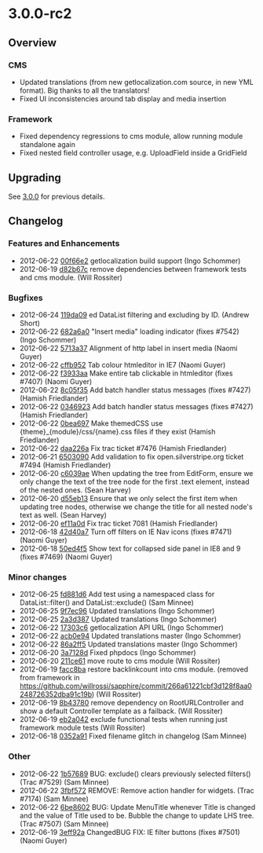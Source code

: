 # 3.0.0-rc2 #

## Overview ##

### CMS ###

 * Updated translations (from new getlocalization.com source, in new YML format). Big thanks to all the translators!
 * Fixed UI inconsistencies around tab display and media insertion
 
### Framework ###

 * Fixed dependency regressions to cms module, allow running module standalone again
 * Fixed nested field controller usage, e.g. UploadField inside a GridField
 
## Upgrading ##

See [3.0.0](/changelogs/3.0.0) for previous details.

## Changelog ##

### Features and Enhancements

 * 2012-06-22 [00f66e2](https://github.com/silverstripe/silverstripe-installer/commit/00f66e2) getlocalization build support (Ingo Schommer)
 * 2012-06-19 [d82b67c](https://github.com/silverstripe/sapphire/commit/d82b67c) remove dependencies between framework tests and cms module. (Will Rossiter)

### Bugfixes

 * 2012-06-24 [119da09](https://github.com/silverstripe/sapphire/commit/119da09) ed DataList filtering and excluding by ID. (Andrew Short)
 * 2012-06-22 [682a6a0](https://github.com/silverstripe/sapphire/commit/682a6a0) "Insert media" loading indicator (fixes #7542) (Ingo Schommer)
 * 2012-06-22 [5713a37](https://github.com/silverstripe/sapphire/commit/5713a37) Alignment of http label in insert media (Naomi Guyer)
 * 2012-06-22 [cffb952](https://github.com/silverstripe/sapphire/commit/cffb952) Tab colour htmleditor in IE7 (Naomi Guyer)
 * 2012-06-22 [f3933aa](https://github.com/silverstripe/sapphire/commit/f3933aa) Make entire tab clickable in htmleditor (fixes #7407) (Naomi Guyer)
 * 2012-06-22 [8c05f35](https://github.com/silverstripe/silverstripe-cms/commit/8c05f35) Add batch handler status messages (fixes #7427) (Hamish Friedlander)
 * 2012-06-22 [0346923](https://github.com/silverstripe/sapphire/commit/0346923) Add batch handler status messages (fixes #7427) (Hamish Friedlander)
 * 2012-06-22 [0bea697](https://github.com/silverstripe/sapphire/commit/0bea697) Make themedCSS use {theme}_{module}/css/{name}.css files if they exist (Hamish Friedlander)
 * 2012-06-22 [daa226a](https://github.com/silverstripe/sapphire/commit/daa226a) Fix trac ticket #7476 (Hamish Friedlander)
 * 2012-06-21 [6503090](https://github.com/silverstripe/sapphire/commit/6503090) Add validation to fix open.silverstripe.org ticket #7494 (Hamish Friedlander)
 * 2012-06-20 [c6039ae](https://github.com/silverstripe/sapphire/commit/c6039ae) When updating the tree from EditForm, ensure we only change the text of the tree node for the first .text element, instead of the nested ones. (Sean Harvey)
 * 2012-06-20 [d55eb13](https://github.com/silverstripe/silverstripe-cms/commit/d55eb13) Ensure that we only select the first item when updating tree nodes, otherwise we change the title for all nested node's text as well. (Sean Harvey)
 * 2012-06-20 [ef11a0d](https://github.com/silverstripe/sapphire/commit/ef11a0d) Fix trac ticket 7081 (Hamish Friedlander)
 * 2012-06-18 [42d40a7](https://github.com/silverstripe/sapphire/commit/42d40a7) Turn off filters on IE Nav icons (fixes #7471) (Naomi Guyer)
 * 2012-06-18 [50ed4f5](https://github.com/silverstripe/sapphire/commit/50ed4f5) Show text for collapsed side panel in IE8 and 9 (fixes #7469) (Naomi Guyer)

### Minor changes

 * 2012-06-25 [fd881d6](https://github.com/silverstripe/sapphire/commit/fd881d6) Add test using a namespaced class for DataList::filter() and DataList::exclude() (Sam Minnee)
 * 2012-06-25 [9f7ec96](https://github.com/silverstripe/silverstripe-cms/commit/9f7ec96) Updated translations (Ingo Schommer)
 * 2012-06-25 [2a3d387](https://github.com/silverstripe/sapphire/commit/2a3d387) Updated translations (Ingo Schommer)
 * 2012-06-22 [17303c6](https://github.com/silverstripe/silverstripe-installer/commit/17303c6) getlocalization API URL (Ingo Schommer)
 * 2012-06-22 [acb0e94](https://github.com/silverstripe/silverstripe-cms/commit/acb0e94) Updated translations master (Ingo Schommer)
 * 2012-06-22 [86a2ff5](https://github.com/silverstripe/sapphire/commit/86a2ff5) Updated translations master (Ingo Schommer)
 * 2012-06-20 [3a7128d](https://github.com/silverstripe/sapphire/commit/3a7128d) Fixed phpdocs (Ingo Schommer)
 * 2012-06-20 [211ce61](https://github.com/silverstripe/silverstripe-cms/commit/211ce61) move route to cms module (Will Rossiter)
 * 2012-06-19 [facc8ba](https://github.com/silverstripe/silverstripe-cms/commit/facc8ba) restore backlinkcount into cms module. (removed from framework in https://github.com/willrossi/sapphire/commit/266a61221cbf3d128f8aa0248726352dba91c19b) (Will Rossiter)
 * 2012-06-19 [8b43780](https://github.com/silverstripe/sapphire/commit/8b43780) remove dependency on RootURLController and show a default Controller template as a failback. (Will Rossiter)
 * 2012-06-19 [eb2a042](https://github.com/silverstripe/sapphire/commit/eb2a042) exclude functional tests when running just framework module tests (Will Rossiter)
 * 2012-06-18 [0352a91](https://github.com/silverstripe/sapphire/commit/0352a91) Fixed filename glitch in changelog (Sam Minnee)

### Other

 * 2012-06-22 [1b57689](https://github.com/silverstripe/sapphire/commit/1b57689) BUG: exclude() clears previously selected filters() (Trac #7529) (Sam Minnee)
 * 2012-06-22 [3fbf572](https://github.com/silverstripe/silverstripe-cms/commit/3fbf572) REMOVE: Remove action handler for widgets. (Trac #7174) (Sam Minnee)
 * 2012-06-22 [6be8602](https://github.com/silverstripe/silverstripe-cms/commit/6be8602) BUG: Update MenuTitle whenever Title is changed and the value of Title used to be.  Bubble the change to update LHS tree. (Trac #7507) (Sam Minnee)
 * 2012-06-19 [3eff92a](https://github.com/silverstripe/sapphire/commit/3eff92a) ChangedBUG FIX: IE filter buttons (fixes #7501) (Naomi Guyer)
